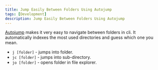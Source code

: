 ```yaml
---
title: Jump Easily Between Folders Using Autojump
tags: [Development]
description: Jump Easily Between Folders Using Autojump
---
```


[Autojump](https://github.com/wting/autojump) makes it very easy to navigate between folders in cli. 
It automatically indexes the most used directories and guess which one you mean.

* ```j [folder]``` - jumps into folder.
* ```jc [folder]``` - jumps into sub-directory.
* ```jo [folder]``` - opens folder in file explorer.
